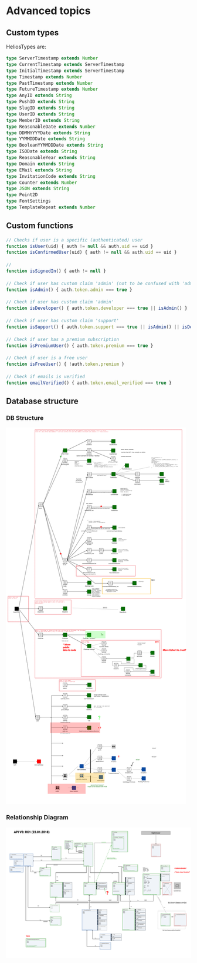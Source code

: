 # Advanced topics

## Custom types

HeliosTypes are:

```ts
type ServerTimestamp extends Number
type CurrentTimestamp extends ServerTimestamp
type InitialTimestamp extends ServerTimestamp
type Timestamp extends Number
type PastTimestamp extends Number
type FutureTimestamp extends Number
type AnyID extends String
type PushID extends String
type SlugID extends String
type UserID extends String
type MemberID extends String
type ReasonableDate extends Number
type DDMMYYYYDate extends String
type YYMMDDDate extends String
type BooleanYYMMDDDate extends String
type ISODate extends String
type ReasonableYear extends String
type Domain extends String
type EMail extends String
type InvitationCode extends String
type Counter extends Number
type JSON extends String
type Point2D
type FontSettings
type TemplateRepeat extends Number
```

## Custom functions

```jsx
// Checks if user is a specific (authenticated) user
function isUser(uid) { auth != null && auth.uid == uid }
function isConfirmedUser(uid) { auth != null && auth.uid == uid }

//
function isSignedIn() { auth != null }

// Check if user has custom claim 'admin' (not to be confused with 'admin sdk' access)
function isAdmin() { auth.token.admin === true }

// Check if user has custom claim 'admin'
function isDeveloper() { auth.token.developer === true || isAdmin() }

// Check if user has custom claim 'support'
function isSupport() { auth.token.support === true || isAdmin() || isDeveloper() }

// Check if user has a premium subscription
function isPremiumUser() { auth.token.premium === true }

// Check if user is a free user
function isFreeUser() { !auth.token.premium }

// Check if emails is verified
function emailVerified() { auth.token.email_verified === true }
```

## Database structure

### DB Structure

![db_tree_structure](./img/db_tree_structure.png "Goalpilot DB Structure")

### Relationship Diagram

![db_relationship_diagram](./img/db_relationship_diagram.png "Goalpilot DB Relationship Diagram")
